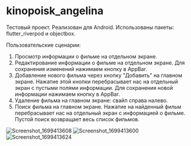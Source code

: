 # kinopoisk_angelina

Тестовый проект. Реализован для Android. 
Использованы пакеты: flutter_riverpod и objectbox.

Пользовательские сценарии:
1. Просмотр информации о фильме на отдельном экране.
2. Редактирование информации о фильме на отдельном экране. Для сохранения изменений нажимаем кнопку в AppBar.
3. Добавление нового фильма через кнопку "Добавить" на главном экране. Нажатие этой кнопки перебрасывает нас на отдельный экран с пустыми полями информации. Для сохранения новой информации нажимаем кнопку в AppBar.
4. Удаление фильма на главном экране: свайп справа налево.
5. Поиск фильма на главном экране. Нажатие на найденный фильм перебрасывает нас на отдельный экран с информацией о фильме. Пустой поиск возвращает весь список фильмов.




   
![Screenshot_1699413608](https://github.com/AngelinaChemeris1707/kinopoisk/assets/124514018/ae86a727-fed8-4d77-a2fe-02197043a12c)
![Screenshot_1699413600](https://github.com/AngelinaChemeris1707/kinopoisk/assets/124514018/ddfe11bb-43ce-4ad0-a03f-ab19c6e789d3)
![Screenshot_1699413624](https://github.com/AngelinaChemeris1707/kinopoisk/assets/124514018/6e6fb86c-78b7-4173-a88e-68804d81b483)

